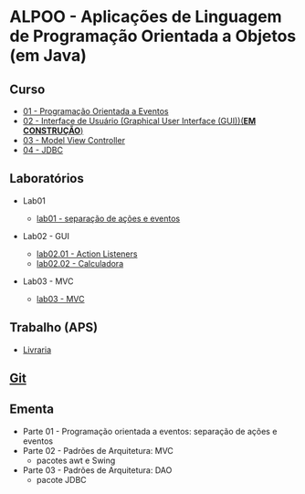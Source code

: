 # ALPOO - Aplicações de Linguagem de Programação Orientada a Objetos (em Java)


## Curso


- [01 - Programação Orientada a Eventos](alpoo_files/curso/01/programacao_eventos.html)
- [02 - Interface de Usuário (Graphical User Interface (GUI))(**EM CONSTRUÇÃO**)](alpoo_files/curso/02/gui.html)
- [03 - Model View Controller](alpoo_files/curso/03/mvc.html)
- [04 - JDBC](alpoo_files/curso/04/jdbc.html)



## Laboratórios

- Lab01
  - [lab01 - separação de ações e eventos](alpoo_files/laboratorio/01-dep/01-dep_inj.html)

- Lab02 - GUI
   - [lab02.01 - Action Listeners](alpoo_files/laboratorio/02-gui/01-gui.html)
   - [lab02.02 - Calculadora](alpoo_files/laboratorio/02-gui/02-gui.html)

- Lab03 - MVC
   - [lab03 - MVC](alpoo_files/laboratorio/03-mvc/01-mvc.html)


## Trabalho (APS)


- [Livraria](alpoo_files/trabalhos/01/trabalho_livraria.html)



## [Git](https://github.com/viniciusdenovaes/Unip222ALPOO)

## Ementa

 - Parte 01 - Programação orientada a eventos: separação de ações e eventos
 - Parte 02 - Padrões de Arquitetura: MVC
    - pacotes awt e Swing
 - Parte 03 - Padrões de Arquitetura: DAO
    - pacote JDBC
